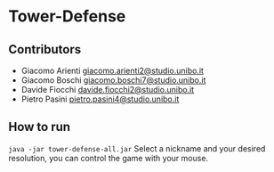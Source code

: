 # Tower-Defense

## Contributors
- Giacomo Arienti giacomo.arienti2@studio.unibo.it
- Giacomo Boschi giacomo.boschi7@studio.unibo.it
- Davide Fiocchi davide.fiocchi2@studio.unibo.it
- Pietro Pasini pietro.pasini4@studio.unibo.it

## How to run
`java -jar tower-defense-all.jar`
Select a nickname and your desired resolution, you can control the game with your mouse.
